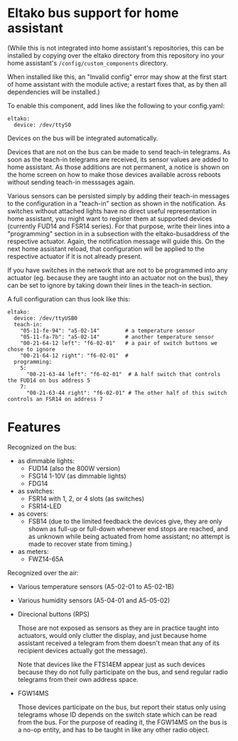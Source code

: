 Eltako bus support for home assistant
=====================================

(While this is not integrated into home assistant's repositories, this can be
installed by copying over the eltako directory from this repository ino your
home assistant's ``/config/custom_components`` directory.

When installed like this, an "Invalid config" error may show at the first start
of home assistant with the module active; a restart fixes that, as by then all
dependencies will be installed.)

To enable this component, add lines like the following to your config.yaml:

~~~~~~~~
eltako:
  device: /dev/ttyS0
~~~~~~~~

Devices on the bus will be integrated automatically.

Devices that are not on the bus can be made to send teach-in telegrams. As soon
as the teach-in telegrams are received, its sensor values are added to home
assistant. As those additions are not permanent, a notice is shown on the home
screen on how to make those devices available across reboots without sending
teach-in messsages again.

Various sensors can be persisted simply by adding their teach-in messages to
the configuration in a "teach-in" section as shown in the notification. As
switches without attached lights have no direct useful representation in home
assistant, you might want to register them at supported devices (currently
FUD14 and FSR14 series). For that purpose, write their lines into a
"programming" section in in a subsection with the eltako-busaddress of the
respective actuator. Again, the notification message will guide this. On the
next home assistant reload, that configuration will be applied to the
respective actuator if it is not already present.

If you have switches in the network that are not to be programmed into any
actuator (eg. because they are taught into an actuator not on the bus), they
can be set to ignore by taking down their lines in the teach-in section.

A full configuration can thus look like this:

~~~~~~~~
eltako:
  device: /dev/ttyUSB0
  teach-in:
    "05-11-fe-94": "a5-02-14"        # a temperature sensor
    "05-11-fa-7b": "a5-02-14"        # another temperature sensor
    "00-21-64-12 left": "f6-02-01"   # a pair of switch buttons we chose to ignore
    "00-21-64-12 right": "f6-02-01"  #
  programming:
    5:
      "00-21-63-44 left": "f6-02-01"  # A half switch that controls the FUD14 on bus address 5
    7:
      "00-21-63-44 right": "f6-02-01" # The other half of this switch controls an FSR14 on address 7
~~~~~~~~

Features
========

Recognized on the bus:

* as dimmable lights:
  * FUD14 (also the 800W version)
  * FSG14 1-10V (as dimmable lights)
  * FDG14
* as switches:
  * FSR14 with 1, 2, or 4 slots (as switches)
  * FSR14-LED
* as covers:
  * FSB14 (due to the limited feedback the devices give, they are only shown as
    full-up or full-down whenever end stops are reached, and as unknown while
    being actuated from home assistant; no attempt is made to recover state
    from timing.)
* as meters:
  * FWZ14-65A

Recognized over the air:

* Various temperature sensors (A5-02-01 to A5-02-1B)
* Various humidity sensors (A5-04-01 and A5-05-02)
* Direcional buttons (RPS)

  Those are not exposed as sensors as they are in practice taught into actuators, would only clutter the display, and just because home assistant received a telegram from them doesn't mean that any of its recipient devices actually got the message).

  Note that devices like the FTS14EM appear just as such devices because they do not fully participate on the bus, and send regular radio telegrams from their own address space.

* FGW14MS

  Those devices participate on the bus, but report their status only using telegrams whose ID depends on the switch state which can be read from the bus. For the purpose of reading it, the FGW14MS on the bus is a no-op entity, and has to be taught in like any other radio object.
